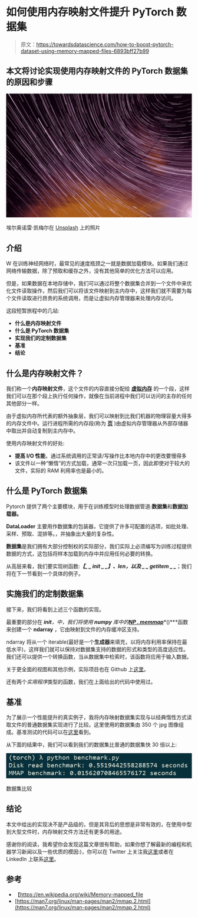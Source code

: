 # 如何使用内存映射文件提升 PyTorch 数据集

> 原文：<https://towardsdatascience.com/how-to-boost-pytorch-dataset-using-memory-mapped-files-6893bff27b99>

## 本文将讨论实现使用内存映射文件的 PyTorch 数据集的原因和步骤

![](img/573642eb03f142cae5cad65d87147708.png)

埃尔奥诺雷·凯梅尔在 [Unsplash](https://unsplash.com?utm_source=medium&utm_medium=referral) 上的照片

## 介绍

W 在训练神经网络时，最常见的速度瓶颈之一就是数据加载模块。如果我们通过网络传输数据，除了预取和缓存之外，没有其他简单的优化方法可以应用。

但是，如果数据在本地存储中，我们可以通过将整个数据集合并到一个文件中来优化文件读取操作，然后我们可以将该文件映射到主内存中，这样我们就不需要为每个文件读取进行昂贵的系统调用，而是让虚拟内存管理器来处理内存访问。

这段短暂旅程中的几站:

*   **什么是内存映射文件**
*   **什么是 PyTorch 数据集**
*   **实现我们的定制数据集**
*   **基准**
*   **结论**

## **什么是内存映射文件？**

我们称一个**内存映射文件**，这个文件的内容直接分配给 [**虚拟内存**](https://en.wikipedia.org/wiki/Virtual_memory) 的一个段，这样我们可以在那个段上执行任何操作，就像在当前进程中我们可以访问的主存的任何其他部分一样。

由于虚拟内存所代表的额外抽象层，我们可以映射到比我们机器的物理容量大得多的内存文件中。运行进程所需的内存段(称为 [**页**](https://en.wikipedia.org/wiki/Page_(computer_memory)) )由虚拟内存管理器从外部存储器中取出并自动复制到主内存中。

使用内存映射文件的好处:

*   **提高 I/O 性能**，通过系统调用的正常读/写操作比本地内存中的更改要慢得多
*   该文件以一种“懒惰”的方式加载，通常一次只加载一页，因此即使对于较大的文件，实际的 RAM 利用率也是最小的。

## **什么是 PyTorch 数据集**

Pytorch 提供了两个主要模块，用于在训练模型时处理数据管道:**数据集**和**数据加载器。**

**DataLoader** 主要用作数据集的包装器，它提供了许多可配置的选项，如批处理、采样、预取、混排等。，并抽象出大量的复杂性。

**数据集**是我们拥有大部分控制权的实际部分，我们实际上必须编写为训练过程提供数据的方式，这包括将样本加载到内存中并应用任何必要的转换。

从高层来看，我们要实现树函数:***【_ _ init _ _】、__len__，以及 _ _ getitem _ _***；我们将在下一节看到一个具体的例子。

## **实施我们的定制数据集**

接下来，我们将看到上述三个函数的实现。

最重要的部分在 *__init__，*中，我们将使用 **numpy** 库中的[***NP . memmap***](https://numpy.org/doc/stable/reference/generated/numpy.memmap.html)***()***函数来创建一个 **ndarray** ，它由映射到文件的内存缓冲区支持。

ndarray 将从一个 iterable(最好是一个**生成器**来填充，以将内存利用率保持在最低水平)，这样我们就可以保持对数据集支持的数据的形式和类型的高度适应性。我们还可以提供一个转换函数，当从数据集中检索时，该函数将应用于输入数据。

关于更全面的视图和其他示例，实际项目也在 Github 上[这里](https://github.com/DACUS1995/pytorch-mmap-dataset)。

还有两个*实用程序*类型的函数，我们在上面给出的代码中使用过。

## **基准**

为了展示一个性能提升的真实例子，我将内存映射数据集实现与以经典惰性方式读取文件的普通数据集实现进行了比较。这里使用的数据集由 350 个 jpg 图像组成。基准测试的代码可以在[这里](https://github.com/DACUS1995/pytorch-mmap-dataset/blob/main/benchmark.py)看到。

从下面的结果中，我们可以看到我们的数据集比普通的数据集快 30 倍以上:

![](img/2f1a1ae98542978665a1a1883a8b73a5.png)

数据集比较

## **结论**

本文中给出的实现决不是产品级的，但是其背后的思想是非常有效的，在使用中型到大型文件时，内存映射文件方法还有更多的用途。

感谢你的阅读，我希望你会发现这篇文章很有帮助，如果你想了解最新的编程和机器学习新闻以及一些优质的模因:)，你可以在 Twitter 上关注我[这里](https://twitter.com/SurdoiuT)或者在 LinkedIn 上联系[这里](https://www.linkedin.com/in/tudor-marian-surdoiu/)。

## 参考

*   【https://en.wikipedia.org/wiki/Memory-mapped_file 
*   [https://man7.org/linux/man-pages/man2/mmap.2.html](https://man7.org/linux/man-pages/man2/mmap.2.html)